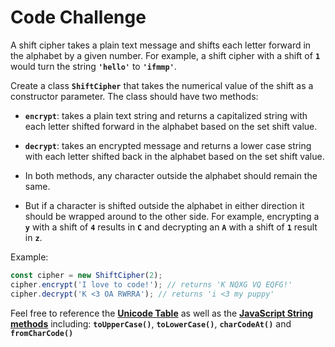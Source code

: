 
# Code Challenge

A shift cipher takes a plain text message and shifts each letter forward in the alphabet by a given number. For example, a shift cipher with a shift of **`1`** would turn the string **`'hello'`** to **`'ifmmp'`**.

Create a class **`ShiftCipher`** that takes the numerical value of the shift as a constructor parameter. The class should have two methods:

- **`encrypt`**: takes a plain text string and returns a capitalized string with each letter shifted forward in the alphabet based on the set shift value.

- **`decrypt`**: takes an encrypted message and returns a lower case string with each letter shifted back in the alphabet based on the set shift value.

- In both methods, any character outside the alphabet should remain the same.

- But if a character is shifted outside the alphabet in either direction it should be wrapped around to the other side. For example, encrypting a **`y`** with a shift of **`4`** results in **`C`** and decrypting an **`A`** with a shift of **`1`** result in **`z`**.

Example:

``` js
const cipher = new ShiftCipher(2);
cipher.encrypt('I love to code!'); // returns 'K NQXG VQ EQFG!'
cipher.decrypt('K <3 OA RWRRA'); // returns 'i <3 my puppy'
```

Feel free to reference the **[Unicode Table](https://en.wikipedia.org/wiki/List_of_Unicode_characters)** as well as the **[JavaScript String methods](https://developer.mozilla.org/en-US/docs/Web/JavaScript/Reference/Global_Objects/String)** including: **`toUpperCase()`**, **`toLowerCase()`**, **`charCodeAt()`** and **`fromCharCode()`**
